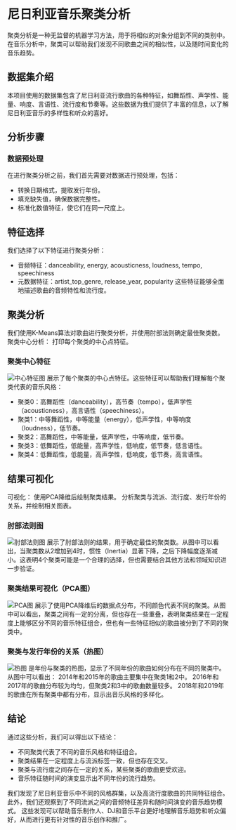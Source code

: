 # 尼日利亚音乐聚类分析

聚类分析是一种无监督的机器学习方法，用于将相似的对象分组到不同的类别中。在音乐分析中，聚类可以帮助我们发现不同歌曲之间的相似性，以及随时间变化的音乐趋势。

## 数据集介绍

本项目使用的数据集包含了尼日利亚流行歌曲的各种特征，如舞蹈性、声学性、能量、响度、言语性、流行度和节奏等。这些数据为我们提供了丰富的信息，以了解尼日利亚音乐的多样性和听众的喜好。

## 分析步骤

### 数据预处理

在进行聚类分析之前，我们首先需要对数据进行预处理，包括：

- 转换日期格式，提取发行年份。
- 填充缺失值，确保数据完整性。
- 标准化数值特征，使它们在同一尺度上。

## 特征选择

我们选择了以下特征进行聚类分析：
* 音频特征：danceability, energy, acousticness, loudness, tempo, speechiness
* 元数据特征：artist_top_genre, release_year, popularity
这些特征能够全面地描述歌曲的音频特性和流行度。

## 聚类分析

我们使用K-Means算法对歌曲进行聚类分析，并使用肘部法则确定最佳聚类数。
聚类中心分析： 打印每个聚类的中心点特征。

### 聚类中心特征
![中心特征图](./week1 )
展示了每个聚类的中心点特征。这些特征可以帮助我们理解每个聚类代表的音乐风格：

* 聚类0：高舞蹈性（danceability），高节奏（tempo），低声学性（acousticness），高言语性（speechiness）。
* 聚类1：中等舞蹈性，中等能量（energy），低声学性，中等响度（loudness），低节奏。
* 聚类2：高舞蹈性，中等能量，低声学性，中等响度，低节奏。
* 聚类3：低舞蹈性，低能量，高声学性，低响度，低节奏，低言语性。
* 聚类4：低舞蹈性，低能量，高声学性，低响度，低节奏，高言语性。

## 结果可视化
可视化：
使用PCA降维后绘制聚类结果。
分析聚类与流派、流行度、发行年份的关系，并绘制相关图表。

###  肘部法则图
![肘部法则图](./week1 )
展示了肘部法则的结果，用于确定最佳的聚类数。从图中可以看出，当聚类数从2增加到4时，惯性（Inertia）显著下降，之后下降幅度逐渐减小。这表明4个聚类可能是一个合理的选择，但也需要结合其他方法和领域知识进一步验证。

### 聚类结果可视化（PCA图）
![PCA图](./week1 )
展示了使用PCA降维后的数据点分布，不同颜色代表不同的聚类。从图中可以看出，聚类之间有一定的分离，但也存在一些重叠，表明聚类结果在一定程度上能够区分不同的音乐特征组合，但也有一些特征相似的歌曲被分到了不同的聚类中。

### 聚类与发行年份的关系（热图）
![热图](./week1 )
是年份与聚类的热图，显示了不同年份的歌曲如何分布在不同的聚类中。从图中可以看出：
2014年和2015年的歌曲主要集中在聚类1和2中。
2016年和2017年的歌曲分布较为均匀，但聚类2和3中的歌曲数量较多。
2018年和2019年的歌曲在所有聚类中都有分布，显示出音乐风格的多样化。

## 结论
通过这些分析，我们可以得出以下结论：
* 不同聚类代表了不同的音乐风格和特征组合。
* 聚类结果在一定程度上与流派标签一致，但也存在交叉。
* 聚类与流行度之间存在一定的关系，某些聚类的歌曲更受欢迎。
* 音乐特征随时间的演变显示出不同年份的流行趋势。

我们发现了尼日利亚音乐中不同的风格群集，以及高流行度歌曲的共同特征组合。此外，我们还观察到了不同流派之间的音频特征差异和随时间演变的音乐趋势模式。
这些发现可以帮助音乐制作人、DJ和音乐平台更好地理解音乐趋势和听众偏好，从而进行更有针对性的音乐创作和推广。
